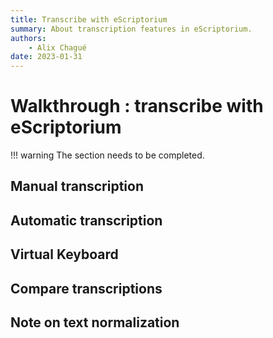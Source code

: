 ```yaml
---
title: Transcribe with eScriptorium
summary: About transcription features in eScriptorium.
authors:
    - Alix Chagué
date: 2023-01-31
---
```


# Walkthrough : transcribe with eScriptorium

!!! warning
    The section needs to be completed.

## Manual transcription

## Automatic transcription

## Virtual Keyboard

## Compare transcriptions

## Note on text normalization

